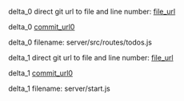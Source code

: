 delta_0 direct git url to file and line number: [file_url](https://www.github.com/diogotorres97/express-template/commit/c28e119dd67569f542b3f3f9aa25059a1061fe70/#diff-640772b9ea970c1ea2e03eb18b515bf5ac1e101bfd4f92477124a739a9389a91L11)

delta_0 [commit_url0](https://www.github.com/diogotorres97/express-template/commit/c28e119dd67569f542b3f3f9aa25059a1061fe70)

delta_0 filename: server/src/routes/todos.js



delta_1 direct git url to file and line number: [file_url](https://www.github.com/Run-DMJ/biteswipe/commit/6c4f09847d6d01c88ae6c1d91ec9c501bc9f4483/#diff-d7a1c96ff48474b5a9f36cea81fa1113bafed7f652e8c18013e82e4a361cd3c1L59)

delta_1 [commit_url0](https://www.github.com/Run-DMJ/biteswipe/commit/6c4f09847d6d01c88ae6c1d91ec9c501bc9f4483)

delta_1 filename: server/start.js



